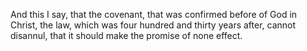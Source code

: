 And this I say, that the covenant, that was confirmed before of God in Christ, the law, which was four hundred and thirty years after, cannot disannul, that it should make the promise of none effect.
